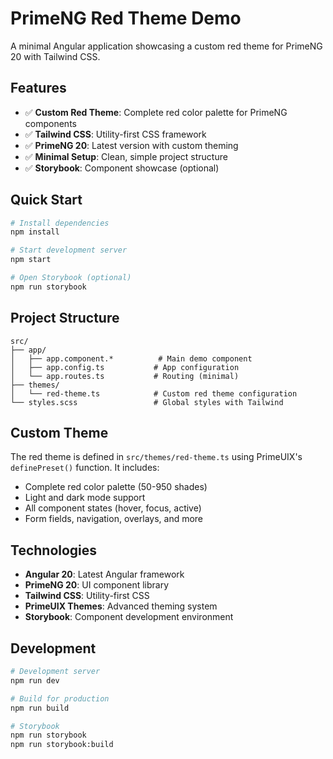 # PrimeNG Red Theme Demo

A minimal Angular application showcasing a custom red theme for PrimeNG 20 with Tailwind CSS.

## Features

- ✅ **Custom Red Theme**: Complete red color palette for PrimeNG components
- ✅ **Tailwind CSS**: Utility-first CSS framework
- ✅ **PrimeNG 20**: Latest version with custom theming
- ✅ **Minimal Setup**: Clean, simple project structure
- ✅ **Storybook**: Component showcase (optional)

## Quick Start

```bash
# Install dependencies
npm install

# Start development server
npm start

# Open Storybook (optional)
npm run storybook
```

## Project Structure

```
src/
├── app/
│   ├── app.component.*          # Main demo component
│   ├── app.config.ts           # App configuration
│   └── app.routes.ts           # Routing (minimal)
├── themes/
│   └── red-theme.ts            # Custom red theme configuration
└── styles.scss                 # Global styles with Tailwind
```

## Custom Theme

The red theme is defined in `src/themes/red-theme.ts` using PrimeUIX's `definePreset()` function. It includes:

- Complete red color palette (50-950 shades)
- Light and dark mode support
- All component states (hover, focus, active)
- Form fields, navigation, overlays, and more

## Technologies

- **Angular 20**: Latest Angular framework
- **PrimeNG 20**: UI component library
- **Tailwind CSS**: Utility-first CSS
- **PrimeUIX Themes**: Advanced theming system
- **Storybook**: Component development environment

## Development

```bash
# Development server
npm run dev

# Build for production
npm run build

# Storybook
npm run storybook
npm run storybook:build
```
